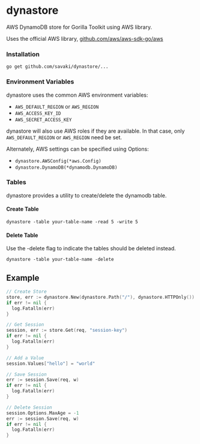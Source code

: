 # dynastore

AWS DynamoDB store for Gorilla Toolkit using AWS library.

Uses the official AWS library, [github.com/aws/aws-sdk-go/aws](github.com/aws/aws-sdk-go/aws)

### Installation

```
go get github.com/savaki/dynastore/...
```

### Environment Variables

dynastore uses the common AWS environment variables:

* ```AWS_DEFAULT_REGION``` or ```AWS_REGION```
* ```AWS_ACCESS_KEY_ID``` 
* ```AWS_SECRET_ACCESS_KEY```
 
dynastore will also use AWS roles if they are available.  In that case, only
```AWS_DEFAULT_REGION``` or ```AWS_REGION``` need be set.

Alternately, AWS settings can be specified using Options:

* ```dynastore.AWSConfig(*aws.Config)``` 
* ```dynastore.DynamoDB(*dynamodb.DynamoDB)```

### Tables

dynastore provides a utility to create/delete the dynamodb table.

#### Create Table

```
dynastore -table your-table-name -read 5 -write 5 
```

#### Delete Table

Use the -delete flag to indicate the tables should be deleted instead.

```
dynastore -table your-table-name -delete 
```

## Example

```go
// Create Store
store, err := dynastore.New(dynastore.Path("/"), dynastore.HTTPOnly())
if err != nil {
  log.Fatalln(err)
}

// Get Session
session, err := store.Get(req, "session-key")
if err != nil {
  log.Fatalln(err)
}

// Add a Value
session.Values["hello"] = "world"

// Save Session
err := session.Save(req, w)
if err != nil {
  log.Fatalln(err)
}

// Delete Session
session.Options.MaxAge = -1
err := session.Save(req, w)
if err != nil {
  log.Fatalln(err)
}
```